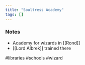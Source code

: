 ```yaml
---
title: "Soultress Academy"
tags: []
---
```


### Notes 

- Academy for wizards in [[Rond]]
- [[Lord Albrek]] trained there

#libraries #schools #wizard 